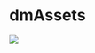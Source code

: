# dmAssets
![](https://github.com/oesterli/dmAssets/blob/work211117/doc/cd_LG_DMGeolAssets_V1.svg)  
